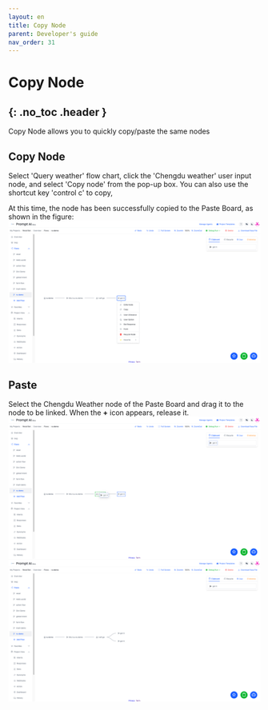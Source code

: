 ```yaml
---
layout: en
title: Copy Node
parent: Developer's guide
nav_order: 31
---
```


# Copy Node
{: .no_toc .header }
---
Copy Node allows you to quickly copy/paste the same nodes

## Copy Node

Select 'Query weather' flow chart, click the 'Chengdu weather' user input node, and select 'Copy node' from the pop-up box. You can also use the shortcut key 'control c' to copy,

At this time, the node has been successfully copied to the Paste Board, as shown in the figure:
![01-copy](/assets/images/tutorial/copy/01-copy.png)

## Paste
Select the Chengdu Weather node of the Paste Board and drag it to the node to be linked. When the **+** icon appears, release it.
![02-copy](/assets/images/tutorial/copy/02-copy.png)
![03-copy](/assets/images/tutorial/copy/03-copy.png)